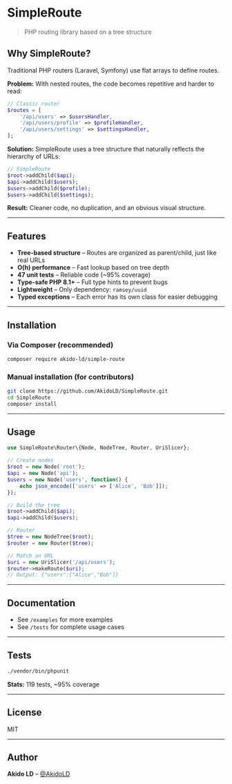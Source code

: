 # SimpleRoute

> PHP routing library based on a tree structure

## Why SimpleRoute?

Traditional PHP routers (Laravel, Symfony) use flat arrays to define routes.

**Problem:** With nested routes, the code becomes repetitive and harder to read:

```php
// Classic router
$routes = [
    '/api/users' => $usersHandler,
    '/api/users/profile' => $profileHandler,
    '/api/users/settings' => $settingsHandler,
];
```

**Solution:** SimpleRoute uses a tree structure that naturally reflects the hierarchy of URLs:

```php
// SimpleRoute
$root->addChild($api);
$api->addChild($users);
$users->addChild($profile);
$users->addChild($settings);
```

**Result:** Cleaner code, no duplication, and an obvious visual structure.

---

## Features

* **Tree-based structure** – Routes are organized as parent/child, just like real URLs
* **O(h) performance** – Fast lookup based on tree depth
* **47 unit tests** – Reliable code (~95% coverage)
* **Type-safe PHP 8.1+** – Full type hints to prevent bugs
* **Lightweight** – Only dependency: `ramsey/uuid`
* **Typed exceptions** – Each error has its own class for easier debugging

---

## Installation

### Via Composer (recommended)

```bash
composer require akido-ld/simple-route
```

### Manual installation (for contributors)

```bash
git clone https://github.com/AkidoLD/SimpleRoute.git
cd SimpleRoute
composer install
```

---

## Usage

```php
use SimpleRoute\Router\{Node, NodeTree, Router, UriSlicer};

// Create nodes
$root = new Node('root');
$api = new Node('api');
$users = new Node('users', function() {
    echo json_encode(['users' => ['Alice', 'Bob']]);
});

// Build the tree
$root->addChild($api);
$api->addChild($users);

// Router
$tree = new NodeTree($root);
$router = new Router($tree);

// Match an URL
$uri = new UriSlicer('/api/users');
$router->makeRoute($uri);
// Output: {"users":["Alice","Bob"]}
```

---

## Documentation

* See `/examples` for more examples
* See `/tests` for complete usage cases

---

## Tests

```bash
./vendor/bin/phpunit
```

**Stats:** 119 tests, ~95% coverage

---

## License

MIT

---

## Author

**Akido LD** – [@AkidoLD](https://github.com/AkidoLD)
